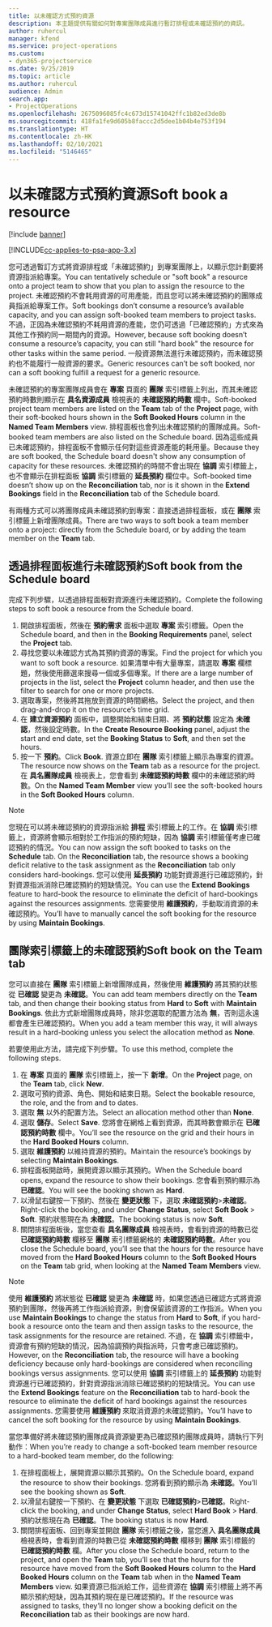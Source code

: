 ```yaml
---
title: 以未確認方式預約資源
description: 本主題提供有關如何對專案團隊成員進行暫訂排程或未確認預約的資訊。
author: ruhercul
manager: kfend
ms.service: project-operations
ms.custom:
- dyn365-projectservice
ms.date: 9/25/2019
ms.topic: article
ms.author: ruhercul
audience: Admin
search.app:
- ProjectOperations
ms.openlocfilehash: 2675096085fc4c673d15741042ffc1b82ed3de8b
ms.sourcegitcommit: 418fa1fe9d605b8faccc2d5dee1b04b4e753f194
ms.translationtype: HT
ms.contentlocale: zh-HK
ms.lasthandoff: 02/10/2021
ms.locfileid: "5146465"
---
```

# <a name="soft-book-a-resource"></a><span data-ttu-id="3fbd7-103">以未確認方式預約資源</span><span class="sxs-lookup"><span data-stu-id="3fbd7-103">Soft book a resource</span></span>

[!include [banner](../includes/psa-now-project-operations.md)]

[!INCLUDE[cc-applies-to-psa-app-3.x](../includes/cc-applies-to-psa-app-3x.md)]

<span data-ttu-id="3fbd7-104">您可透過暫訂方式將資源排程或「未確認預約」到專案團隊上，以顯示您計劃要將資源指派給專案。</span><span class="sxs-lookup"><span data-stu-id="3fbd7-104">You can tentatively schedule or "soft book" a resource onto a project team to show that you plan to assign the resource to the project.</span></span> <span data-ttu-id="3fbd7-105">未確認預約不會耗用資源的可用產能，而且您可以將未確認預約的團隊成員指派給專案工作。</span><span class="sxs-lookup"><span data-stu-id="3fbd7-105">Soft bookings don’t consume a resource’s available capacity, and you can assign soft-booked team members to project tasks.</span></span> <span data-ttu-id="3fbd7-106">不過，正因為未確認預約不耗用資源的產能，您仍可透過「已確認預約」方式來為其他工作預約同一期間內的資源。</span><span class="sxs-lookup"><span data-stu-id="3fbd7-106">However, because soft booking doesn’t consume a resource’s capacity, you can still "hard book" the resource for other tasks within the same period.</span></span> <span data-ttu-id="3fbd7-107">一般資源無法進行未確認預約，而未確認預約也不能履行一般資源的要求。</span><span class="sxs-lookup"><span data-stu-id="3fbd7-107">Generic resources can’t be soft booked, nor can a soft booking fulfill a request for a generic resource.</span></span>

<span data-ttu-id="3fbd7-108">未確認預約的專案團隊成員會在 **專案** 頁面的 **團隊** 索引標籤上列出，而其未確認預約時數則顯示在 **具名資源成員** 檢視表的 **未確認預約時數** 欄中。</span><span class="sxs-lookup"><span data-stu-id="3fbd7-108">Soft-booked project team members are listed on the **Team** tab of the **Project** page, with their soft-booked hours shown in the **Soft Booked Hours** column in the **Named Team Members** view.</span></span> <span data-ttu-id="3fbd7-109">排程面板也會列出未確認預約的團隊成員。</span><span class="sxs-lookup"><span data-stu-id="3fbd7-109">Soft-booked team members are also listed on the Schedule board.</span></span> <span data-ttu-id="3fbd7-110">因為這些成員已未確認預約，排程面板不會顯示任何對這些資源產能的耗用量。</span><span class="sxs-lookup"><span data-stu-id="3fbd7-110">Because they are soft booked, the Schedule board doesn't show any consumption of capacity for these resources.</span></span> <span data-ttu-id="3fbd7-111">未確認預約的時間不會出現在 **協調** 索引標籤上，也不會顯示在排程面板 **協調** 索引標籤的 **延長預約** 欄位中。</span><span class="sxs-lookup"><span data-stu-id="3fbd7-111">Soft-booked time doesn’t show up on the **Reconciliation** tab, nor is it shown in the **Extend Bookings** field in the **Reconciliation** tab of the Schedule board.</span></span> 

<span data-ttu-id="3fbd7-112">有兩種方式可以將團隊成員未確認預約到專案：直接透過排程面板，或在 **團隊** 索引標籤上新增團隊成員。</span><span class="sxs-lookup"><span data-stu-id="3fbd7-112">There are two ways to soft book a team member onto a project: directly from the Schedule board, or by adding the team member on the **Team** tab.</span></span> 

## <a name="soft-book-from-the-schedule-board"></a><span data-ttu-id="3fbd7-113">透過排程面板進行未確認預約</span><span class="sxs-lookup"><span data-stu-id="3fbd7-113">Soft book from the Schedule board</span></span>
<span data-ttu-id="3fbd7-114">完成下列步驟，以透過排程面板對資源進行未確認預約。</span><span class="sxs-lookup"><span data-stu-id="3fbd7-114">Complete the following steps to soft book a resource from the Schedule board.</span></span> 

1. <span data-ttu-id="3fbd7-115">開啟排程面板，然後在 **預約需求** 面板中選取 **專案** 索引標籤。</span><span class="sxs-lookup"><span data-stu-id="3fbd7-115">Open the Schedule board, and then in the **Booking Requirements** panel, select the **Project** tab.</span></span>
2. <span data-ttu-id="3fbd7-116">尋找您要以未確認方式為其預約資源的專案。</span><span class="sxs-lookup"><span data-stu-id="3fbd7-116">Find the project for which you want to soft book a resource.</span></span> <span data-ttu-id="3fbd7-117">如果清單中有大量專案，請選取 **專案** 欄標題，然後使用篩選來搜尋一個或多個專案。</span><span class="sxs-lookup"><span data-stu-id="3fbd7-117">If there are a large number of projects in the list, select the **Project** column header, and then use the filter to search for one or more projects.</span></span>
3. <span data-ttu-id="3fbd7-118">選取專案，然後將其拖放到資源的時間網格。</span><span class="sxs-lookup"><span data-stu-id="3fbd7-118">Select the project, and then drag-and-drop it on the resource’s time grid.</span></span>
5. <span data-ttu-id="3fbd7-119">在 **建立資源預約** 面板中，調整開始和結束日期、將 **預約狀態** 設定為 **未確認**，然後設定時數。</span><span class="sxs-lookup"><span data-stu-id="3fbd7-119">In the **Create Resource Booking** panel, adjust the start and end date, set the **Booking Status** to **Soft**, and then set the hours.</span></span> 
6. <span data-ttu-id="3fbd7-120">按一下 **預約**。</span><span class="sxs-lookup"><span data-stu-id="3fbd7-120">Click **Book**.</span></span> <span data-ttu-id="3fbd7-121">資源立即在 **團隊** 索引標籤上顯示為專案的資源。</span><span class="sxs-lookup"><span data-stu-id="3fbd7-121">The resource now shows on the **Team** tab as a resource for the project.</span></span> <span data-ttu-id="3fbd7-122">在 **具名團隊成員** 檢視表上，您會看到 **未確認預約時數** 欄中的未確認預約時數。</span><span class="sxs-lookup"><span data-stu-id="3fbd7-122">On the **Named Team Member** view you’ll see the soft-booked hours in the **Soft Booked Hours** column.</span></span>

> [!NOTE]
> <span data-ttu-id="3fbd7-123">您現在可以將未確認預約的資源指派給 **排程** 索引標籤上的工作。在 **協調** 索引標籤上，資源將會顯示相對於工作指派的預約短缺，因為 **協調** 索引標籤僅考慮已確認預約的情況。</span><span class="sxs-lookup"><span data-stu-id="3fbd7-123">You can now assign the soft booked to tasks on the **Schedule** tab. On the **Reconciliation** tab, the resource shows a booking deficit relative to the task assignment as the **Reconciliation** tab only considers hard-bookings.</span></span> <span data-ttu-id="3fbd7-124">您可以使用 **延長預約** 功能對資源進行已確認預約，針對資源指派消除已確認預約的短缺情況。</span><span class="sxs-lookup"><span data-stu-id="3fbd7-124">You can use the **Extend Bookings** feature to hard-book the resource to eliminate the deficit of hard-bookings against the resources assignments.</span></span> <span data-ttu-id="3fbd7-125">您需要使用 **維護預約**，手動取消資源的未確認預約。</span><span class="sxs-lookup"><span data-stu-id="3fbd7-125">You’ll have to manually cancel the soft booking for the resource by using **Maintain Bookings**.</span></span>

## <a name="soft-book-on-the-team-tab"></a><span data-ttu-id="3fbd7-126">團隊索引標籤上的未確認預約</span><span class="sxs-lookup"><span data-stu-id="3fbd7-126">Soft book on the Team tab</span></span>

<span data-ttu-id="3fbd7-127">您可以直接在 **團隊** 索引標籤上新增團隊成員，然後使用 **維護預約** 將其預約狀態從 **已確認** 變更為 **未確認**。</span><span class="sxs-lookup"><span data-stu-id="3fbd7-127">You can add team members directly on the **Team** tab, and then change their booking status from **Hard** to **Soft** with **Maintain Bookings**.</span></span> <span data-ttu-id="3fbd7-128">依此方式新增團隊成員時，除非您選取的配置方法為 **無**，否則這永遠都會產生已確認預約。</span><span class="sxs-lookup"><span data-stu-id="3fbd7-128">When you add a team member this way, it will always result in a hard-booking unless you select the allocation method as **None**.</span></span>

<span data-ttu-id="3fbd7-129">若要使用此方法，請完成下列步驟。</span><span class="sxs-lookup"><span data-stu-id="3fbd7-129">To use this method, complete the following steps.</span></span>

1. <span data-ttu-id="3fbd7-130">在 **專案** 頁面的 **團隊** 索引標籤上，按一下 **新增**。</span><span class="sxs-lookup"><span data-stu-id="3fbd7-130">On the **Project** page, on the **Team** tab, click **New**.</span></span>
2. <span data-ttu-id="3fbd7-131">選取可預約資源、角色、開始和結束日期。</span><span class="sxs-lookup"><span data-stu-id="3fbd7-131">Select the bookable resource, the role, and the from and to dates.</span></span>
3. <span data-ttu-id="3fbd7-132">選取 **無** 以外的配置方法。</span><span class="sxs-lookup"><span data-stu-id="3fbd7-132">Select an allocation method other than **None**.</span></span>
4. <span data-ttu-id="3fbd7-133">選取 **儲存**。</span><span class="sxs-lookup"><span data-stu-id="3fbd7-133">Select **Save**.</span></span> <span data-ttu-id="3fbd7-134">您將會在網格上看到資源，而其時數會顯示在 **已確認預約時數** 欄中。</span><span class="sxs-lookup"><span data-stu-id="3fbd7-134">You’ll see the resource on the grid and their hours in the **Hard Booked Hours** column.</span></span>
5. <span data-ttu-id="3fbd7-135">選取 **維護預約** 以維持資源的預約。</span><span class="sxs-lookup"><span data-stu-id="3fbd7-135">Maintain the resource’s bookings by selecting **Maintain Bookings**.</span></span>
6. <span data-ttu-id="3fbd7-136">排程面板開啟時，展開資源以顯示其預約。</span><span class="sxs-lookup"><span data-stu-id="3fbd7-136">When the Schedule board opens, expand the resource to show their bookings.</span></span> <span data-ttu-id="3fbd7-137">您會看到預約顯示為 **已確認**。</span><span class="sxs-lookup"><span data-stu-id="3fbd7-137">You will see the booking shown as **Hard**.</span></span>
7. <span data-ttu-id="3fbd7-138">以滑鼠右鍵按一下預約、然後在 **變更狀態** 下，選取 **未確認預約**\>**未確認**。</span><span class="sxs-lookup"><span data-stu-id="3fbd7-138">Right-click the booking, and under **Change Status**, select **Soft Book** \> **Soft**.</span></span> <span data-ttu-id="3fbd7-139">預約狀態現在為 **未確認**。</span><span class="sxs-lookup"><span data-stu-id="3fbd7-139">The booking status is now **Soft**.</span></span>
8. <span data-ttu-id="3fbd7-140">關閉排程面板後，當您查看 **具名團隊成員** 檢視表時，會看到資源的時數已從 **已確認預約時數** 欄移至 **團隊** 索引標籤網格的 **未確認預約時數**。</span><span class="sxs-lookup"><span data-stu-id="3fbd7-140">After you close the Schedule board, you’ll see that the hours for the resource have moved from the **Hard Booked Hours** column to the **Soft Booked Hours** on the **Team** tab grid, when looking at the **Named Team Members** view.</span></span>

> [!NOTE]
> <span data-ttu-id="3fbd7-141">使用 **維護預約** 將狀態從 **已確認** 變更為 **未確認** 時，如果您透過已確認方式將資源預約到團隊，然後再將工作指派給資源，則會保留該資源的工作指派。</span><span class="sxs-lookup"><span data-stu-id="3fbd7-141">When you use **Maintain Bookings** to change the status from **Hard** to **Soft**, if you hard-book a resource onto the team and then assign tasks to the resource, the task assignments for the resource are retained.</span></span> <span data-ttu-id="3fbd7-142">不過，在 **協調** 索引標籤中，資源會有預約短缺的情況，因為協調預約與指派時，只會考慮已確認預約。</span><span class="sxs-lookup"><span data-stu-id="3fbd7-142">However, on the **Reconciliation** tab, the resource will have a booking deficiency because only hard-bookings are considered when reconciling bookings versus assignments.</span></span> <span data-ttu-id="3fbd7-143">您可以使用 **協調** 索引標籤上的 **延長預約** 功能對資源進行已確認預約，針對資源指派消除已確認預約的短缺情況。</span><span class="sxs-lookup"><span data-stu-id="3fbd7-143">You can use the **Extend Bookings** feature on the **Reconciliation** tab to hard-book the resource to eliminate the deficit of hard bookings against the resources assignments.</span></span> <span data-ttu-id="3fbd7-144">您需要使用 **維護預約** 來取消資源的未確認預約。</span><span class="sxs-lookup"><span data-stu-id="3fbd7-144">You’ll have to cancel the soft booking for the resource by using **Maintain Bookings**.</span></span>

<span data-ttu-id="3fbd7-145">當您準備好將未確認預約團隊成員資源變更為已確認預約團隊成員時，請執行下列動作：</span><span class="sxs-lookup"><span data-stu-id="3fbd7-145">When you’re ready to change a soft-booked team member resource to a hard-booked team member, do the following:</span></span>

1. <span data-ttu-id="3fbd7-146">在排程面板上，展開資源以顯示其預約。</span><span class="sxs-lookup"><span data-stu-id="3fbd7-146">On the Schedule board, expand the resource to show their bookings.</span></span> <span data-ttu-id="3fbd7-147">您將看到預約顯示為 **未確認**。</span><span class="sxs-lookup"><span data-stu-id="3fbd7-147">You’ll see the booking shown as **Soft**.</span></span>
2. <span data-ttu-id="3fbd7-148">以滑鼠右鍵按一下預約、在 **變更狀態** 下選取 **已確認預約**\>**已確認**。</span><span class="sxs-lookup"><span data-stu-id="3fbd7-148">Right-click the booking, and under **Change Status**, select **Hard Book** \> **Hard**.</span></span> <span data-ttu-id="3fbd7-149">預約狀態現在為 **已確認**。</span><span class="sxs-lookup"><span data-stu-id="3fbd7-149">The booking status is now **Hard**.</span></span>
3. <span data-ttu-id="3fbd7-150">關閉排程面板、回到專案並開啟 **團隊** 索引標籤之後，當您進入 **具名團隊成員** 檢視表時，會看到資源的時數已從 **未確認預約時數** 欄移到 **團隊** 索引標籤的 **已確認預約時數** 欄。</span><span class="sxs-lookup"><span data-stu-id="3fbd7-150">After you close the Schedule board, return to the project, and open the **Team** tab, you’ll see that the hours for the resource have moved from the **Soft Booked Hours** column to the **Hard Booked Hours** column on the **Team** tab when in the **Named Team Members** view.</span></span> <span data-ttu-id="3fbd7-151">如果資源已指派給工作，這些資源在 **協調** 索引標籤上將不再顯示預約短缺，因為其預約現在是已確認預約。</span><span class="sxs-lookup"><span data-stu-id="3fbd7-151">If the resource was assigned to tasks, they’ll no longer show a booking deficit on the **Reconciliation** tab as their bookings are now hard.</span></span>


